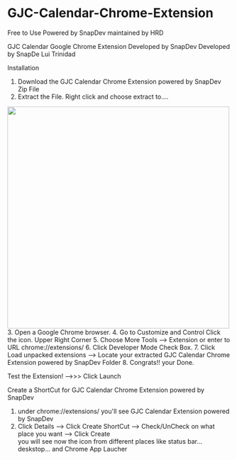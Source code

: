 # GJC-Calendar-Chrome-Extension
Free to Use Powered by SnapDev maintained by HRD 

GJC Calendar Google Chrome Extension Developed by SnapDev
Developed by SnapDe 
Lui Trinidad

Installation

1. Download the GJC Calendar Chrome Extension powered by SnapDev Zip File
2. Extract the File. Right click and choose extract to....
<img width="500px" src="https://lh4.googleusercontent.com/Bwz_7aQ0-Rnv_8rWzPm3RVsAt_3I7GpoAI2LXLS87byZU3akl940ffnsJ4-uWXpWydpKkg=w1656-h829"  />
3. Open a Google Chrome browser.
4. Go to Customize and Control Click the icon. Upper Right Corner
5. Choose More Tools --> Extension  or enter to URL chrome://extensions/
6. Click Developer Mode Check Box.
7. Click Load unpacked extensions --> Locate your extracted GJC Calendar Chrome Extension powered by SnapDev Folder
8. Congrats!! your Done.

Test the Extension!
	-->>> Click Launch

Create a ShortCut for GJC Calendar Chrome Extension powered by SnapDev
1. under chrome://extensions/ you'll see GJC Calendar  Extension powered by SnapDev
2. Click Details --> Click Create ShortCut --> Check/UnCheck on what place you want --> Click Create\
	you will see now the icon from different places like status bar... deskstop... and Chrome App Laucher





